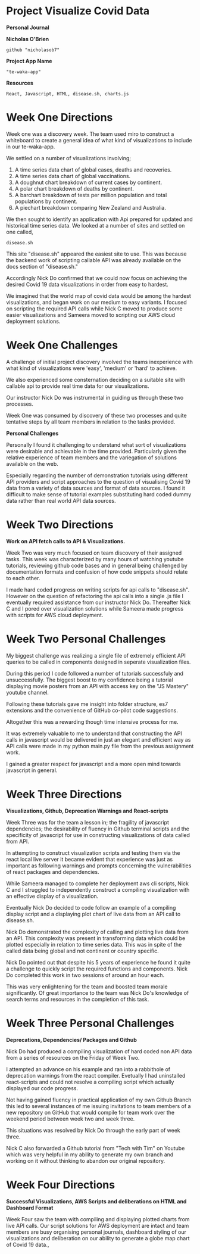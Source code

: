 # Project Visualize Covid Data

**Personal  Journal**

**Nicholas O'Brien**

```
github "nicholasob7"
```

**Project App Name**

```
"te-waka-app"
```

**Resources**

```
React, Javascript, HTML, disease.sh, charts.js

```

# Week One Directions

Week one was a discovery week. The team used miro to construct a whiteboard to create a general idea of what kind of visualizations to include in our te-waka-app.

We settled on a number of visualizations involving;

1. A time series data chart of global cases, deaths and recoveries.
2. A time series data chart of global vaccinations.
3. A doughnut chart breakdown of current cases by continent.
4. A polar chart breakdown of deaths by continent.
5. A barchart breakdown of tests per million population and total populations by continent.
6. A piechart breakdown comparing New Zealand and Australia.

We then sought to identify an application with Api prepared for updated and historical time series data. We looked at a number of sites and settled on one called,

```
disease.sh
```

This site "disease.sh" appeared the easiest site to use. This was because the backend work of scripting callable API was already available on the docs section of "disease.sh."

Accordingly Nick Do confirmed that we could now focus on achieving the desired Covid 19 data visualizations in order from easy to hardest.

We imagined that the world map of covid data would be among the hardest visualizations, and began work on our medium to easy variants. I focused on scripting the required API calls while Nick C moved to produce some easier visualizations and Sameera moved to scripting our AWS cloud deployment solutions.

# Week One Challenges

A challenge of initial project discovery involved the teams inexperience with what kind of visualizations were 'easy', 'medium' or 'hard' to achieve.

We also experienced some consternation deciding on a suitable site with callable api to provide real time data for our visualizations.

Our instructor Nick Do was instrumental in guiding us through these two processes.

Week One was consumed by discovery of these two processes and quite tentative steps by all team members in relation to the tasks provided.

**Personal Challenges**

Personally I found it challenging to understand what sort of visualizations were desirable and achievable in the time provided. Particularly given the relative experience of team members and the variegation of solutions available on the web.

Especially regarding the number of demonstration tutorials using different API providers and script approaches to the question of visualising Covid 19 data from a variety of data sources and format of data sources. I found it difficult to make sense of tutorial examples substituting hard coded dummy data rather than real world API data sources.

# Week Two Directions

**Work on API fetch calls to API & Visualizations.**

Week Two was very much focused on team discovery of their assigned tasks. This week was characterized by many hours of watching youtube tutorials, reviewing github code bases and in general being challenged by documentation formats and confusion of how code snippets should relate to each other.

I made hard coded progress on writing scripts for api calls to "disease.sh". However on the question of refactoring the api calls into a single .js file I eventually required assistance from our instructor Nick Do.
Thereafter Nick C and I pored over visualization solutions while Sameera made progress with scripts for AWS cloud deployment.

# Week Two Personal Challenges

My biggest challenge was realizing a single file of extremely efficient API queries to be called in components designed in seperate visualization files.

During this period I code followed a number of tutorials successfuly and unsuccessfully. The biggest boost to my confidence being a tutorial displaying movie posters from an API with access key on the "JS Mastery" youtube channel.

Following these tutorials gave me insight into folder structure, es7 extensions and the convenience of GitHub co-pilot code suggestions.

Altogether this was a rewarding though time intensive process for me.

It was extremely valuable to me to understand that constructing the API calls in javascript would be delivered in just an elegant and efficient way as API calls were made in my python main.py file from the previous assignment work.

I gained a greater respect for javascript and a more open mind towards javascript in general.

# Week Three Directions

**Visualizations, Github, Deprecation Warnings and React-scripts**

Week Three was for the team a lesson in; the fragility of javascript dependencies; the desirability of fluency in Github terminal scripts and the specificity of javascript for use in constructing visualizations of data called from API.

In attempting to construct visualization scripts and testing them via the react local live server it became evident that experience was just as important as following warnings and prompts concerning the vulnerabilities of react packages and dependencies.

While Sameera managed to complete her deployment aws cli scripts, Nick C and I struggled to independently construct a compiling visualization with an effective display of a visualization.

Eventually Nick Do decided to code follow an example of a compiling display script and a displaying plot chart of live data from an API call to disease.sh.

Nick Do demonstrated the complexity of calling and plotting live data from an API. This complexity was present in transforming data which could be plotted especially in relation to time series data. This was in spite of the called data being global and not continent or country specific.

Nick Do pointed out that despite his 5 years of experience he found it quite a challenge to quickly script the required functions and components. Nick Do completed this work in two sessions of around an hour each.

This was very enlightening for the team and boosted team morale significantly. Of great importance to the team was Nick Do's knowledge of search terms and resources in the completion of this task.

# Week Three Personal Challenges

**Deprecations, Dependencies/ Packages and Github**

Nick Do had produced a compiling visualization of hard coded non API data from a series of resources on the Friday of Week Two.

I attempted an advance on his example and ran into a rabbithole of deprecation warnings from the react compiler.  Evetually I had uninstalled react-scripts and could not resolve a compiling script which actually displayed our code progress.

Not having gained fluency in practical application of my own Github Branch this led to several instances of me issuing invitations to team members of a new repository on GitHub that would compile for team work over the weekend period between week two and week three.

This situations was resolved by Nick Do through the early part of week three.

Nick C also forwarded a Github tutorial from "Tech with Tim" on Youtube which was very helpful in my ability to generate my own branch and working on it without thinking to abandon our original repository.

# Week Four Directions

**Successful Visualizations, AWS Scripts and deliberations on HTML and Dashboard Format**

Week Four saw the team with compiling and displaying plotted charts from live API calls. Our script solutions for AWS deployment are intact and team members are busy organising personal journals, dashboard styling of our visualizations and deliberation on our ability to generate a globe map chart of Covid 19 data.,
